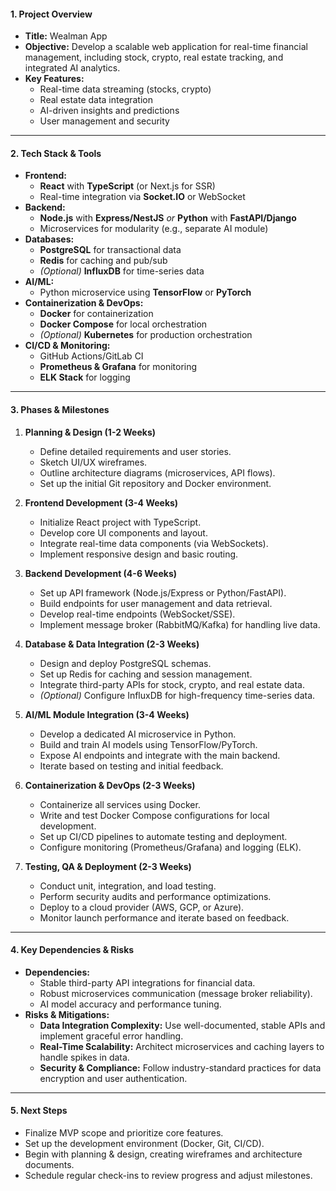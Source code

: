 
#### **1. Project Overview**

- **Title:** Wealman App
- **Objective:** Develop a scalable web application for real-time financial management, including stock, crypto, real estate tracking, and integrated AI analytics.
- **Key Features:**
    - Real-time data streaming (stocks, crypto)
    - Real estate data integration
    - AI-driven insights and predictions
    - User management and security

---

#### **2. Tech Stack & Tools**

- **Frontend:**
    - **React** with **TypeScript** (or Next.js for SSR)
    - Real-time integration via **Socket.IO** or WebSocket
- **Backend:**
    - **Node.js** with **Express/NestJS** _or_ **Python** with **FastAPI/Django**
    - Microservices for modularity (e.g., separate AI module)
- **Databases:**
    - **PostgreSQL** for transactional data
    - **Redis** for caching and pub/sub
    - _(Optional)_ **InfluxDB** for time-series data
- **AI/ML:**
    - Python microservice using **TensorFlow** or **PyTorch**
- **Containerization & DevOps:**
    - **Docker** for containerization
    - **Docker Compose** for local orchestration
    - _(Optional)_ **Kubernetes** for production orchestration
- **CI/CD & Monitoring:**
    - GitHub Actions/GitLab CI
    - **Prometheus & Grafana** for monitoring
    - **ELK Stack** for logging

---

#### **3. Phases & Milestones**

1. **Planning & Design (1-2 Weeks)**
    
    - Define detailed requirements and user stories.
    - Sketch UI/UX wireframes.
    - Outline architecture diagrams (microservices, API flows).
    - Set up the initial Git repository and Docker environment.
2. **Frontend Development (3-4 Weeks)**
    
    - Initialize React project with TypeScript.
    - Develop core UI components and layout.
    - Integrate real-time data components (via WebSockets).
    - Implement responsive design and basic routing.
3. **Backend Development (4-6 Weeks)**
    
    - Set up API framework (Node.js/Express or Python/FastAPI).
    - Build endpoints for user management and data retrieval.
    - Develop real-time endpoints (WebSocket/SSE).
    - Implement message broker (RabbitMQ/Kafka) for handling live data.
4. **Database & Data Integration (2-3 Weeks)**
    
    - Design and deploy PostgreSQL schemas.
    - Set up Redis for caching and session management.
    - Integrate third-party APIs for stock, crypto, and real estate data.
    - _(Optional)_ Configure InfluxDB for high-frequency time-series data.
5. **AI/ML Module Integration (3-4 Weeks)**
    
    - Develop a dedicated AI microservice in Python.
    - Build and train AI models using TensorFlow/PyTorch.
    - Expose AI endpoints and integrate with the main backend.
    - Iterate based on testing and initial feedback.
6. **Containerization & DevOps (2-3 Weeks)**
    
    - Containerize all services using Docker.
    - Write and test Docker Compose configurations for local development.
    - Set up CI/CD pipelines to automate testing and deployment.
    - Configure monitoring (Prometheus/Grafana) and logging (ELK).
7. **Testing, QA & Deployment (2-3 Weeks)**
    
    - Conduct unit, integration, and load testing.
    - Perform security audits and performance optimizations.
    - Deploy to a cloud provider (AWS, GCP, or Azure).
    - Monitor launch performance and iterate based on feedback.

---

#### **4. Key Dependencies & Risks**

- **Dependencies:**
    - Stable third-party API integrations for financial data.
    - Robust microservices communication (message broker reliability).
    - AI model accuracy and performance tuning.
- **Risks & Mitigations:**
    - **Data Integration Complexity:** Use well-documented, stable APIs and implement graceful error handling.
    - **Real-Time Scalability:** Architect microservices and caching layers to handle spikes in data.
    - **Security & Compliance:** Follow industry-standard practices for data encryption and user authentication.

---

#### **5. Next Steps**

- Finalize MVP scope and prioritize core features.
- Set up the development environment (Docker, Git, CI/CD).
- Begin with planning & design, creating wireframes and architecture documents.
- Schedule regular check-ins to review progress and adjust milestones.
